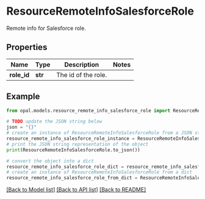 # ResourceRemoteInfoSalesforceRole

Remote info for Salesforce role.

## Properties

Name | Type | Description | Notes
------------ | ------------- | ------------- | -------------
**role_id** | **str** | The id of the role. | 

## Example

```python
from opal.models.resource_remote_info_salesforce_role import ResourceRemoteInfoSalesforceRole

# TODO update the JSON string below
json = "{}"
# create an instance of ResourceRemoteInfoSalesforceRole from a JSON string
resource_remote_info_salesforce_role_instance = ResourceRemoteInfoSalesforceRole.from_json(json)
# print the JSON string representation of the object
print(ResourceRemoteInfoSalesforceRole.to_json())

# convert the object into a dict
resource_remote_info_salesforce_role_dict = resource_remote_info_salesforce_role_instance.to_dict()
# create an instance of ResourceRemoteInfoSalesforceRole from a dict
resource_remote_info_salesforce_role_from_dict = ResourceRemoteInfoSalesforceRole.from_dict(resource_remote_info_salesforce_role_dict)
```
[[Back to Model list]](../README.md#documentation-for-models) [[Back to API list]](../README.md#documentation-for-api-endpoints) [[Back to README]](../README.md)



